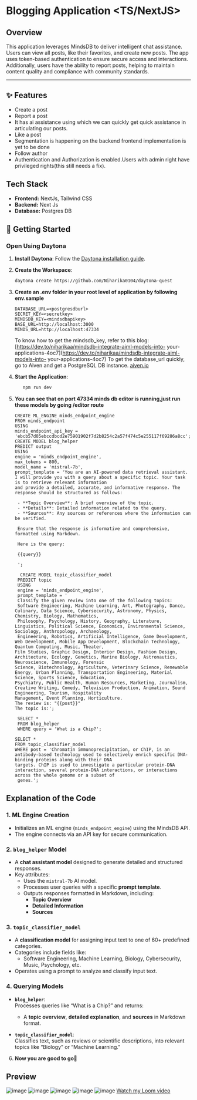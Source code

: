 # Blogging Application <TS/NextJS>

## Overview 
<p>

This application leverages MindsDB to deliver intelligent chat assistance. Users can view all posts, like their favorites, and create new posts. The app uses token-based authentication to ensure secure access and interactions. Additionally, users have the ability to report posts, helping to maintain content quality and compliance with community standards.

</p>

---
## ✨ Features
- Create a post
- Report a post
- It has ai assistance using which we can quickly get quick assistance in articulating our posts.
- Like a post
- Segmentation is happening on the backend frontend implementation is yet to be done
- Follow author
- Authentication and Authorization is enabled.Users with admin right have privileged rights(this still needs a fix).

## Tech Stack

- **Frontend:** NextJs, Tailwind CSS
- **Backend:** Next Js
- **Database:** Postgres DB
  
## 🚀 Getting Started  

### Open Using Daytona  

1. **Install Daytona**: Follow the [Daytona installation guide](https://www.daytona.io/docs/installation/installation/).  
2. **Create the Workspace**:  
   ```bash  
   daytona create https://github.com/Niharika0104/daytona-quest
   ```  
3. **Create an .env folder in your root level of application by following env.sample**

   ```
   DATABASE_URL=<postgresdburl>
   SECRET_KEY=<secretkey>
   MINDSDB_KEY=<mindsdbapikey>
   BASE_URL=http://localhost:3000
   MINDS_URL=http://localhost:47334
   ```
   To know how to get the mindsdb_key, refer to this blog: [https://dev.to/niharikaa/mindsdb-integrate-aiml-models-into- 
   your-applications-4oc7](https://dev.to/niharikaa/mindsdb-integrate-aiml-models-into- 
   your-applications-4oc7)
   To get the database_url quickly, go to Aiven and get a PostgreSQL DB instance. [aiven.io](https://aiven.io/)


4. **Start the Application**:  
   ```bash  
      npm run dev
   ```  


5. **You can see that on port 47334 minds db editor is running,just run these models by going /editor route**
   ```
   CREATE ML_ENGINE minds_endpoint_engine
   FROM minds_endpoint
   USING
   minds_endpoint_api_key = 'ebcb57d05ebccdbcd2e75901902f7d2b8254c2a57f474c5e255117f69286a8cc';
   CREATE MODEL blog_helper
   PREDICT output
   USING
   engine = 'minds_endpoint_engine',
   max_tokens = 800,
   model_name = 'mistral-7b',
   prompt_template = 'You are an AI-powered data retrieval assistant. I will provide you with a query about a specific topic. Your task is to retrieve relevant information 
   and provide a detailed, accurate, and informative response. The response should be structured as follows:

    - **Topic Overview**: A brief overview of the topic.
    - **Details**: Detailed information related to the query.
    - **Sources**: Any sources or references where the information can be verified.

    Ensure that the response is informative and comprehensive, formatted using Markdown.

    Here is the query:

    {{query}}

    ';

     CREATE MODEL topic_classifier_model
    PREDICT topic
    USING
    engine = 'minds_endpoint_engine',
    prompt_template = '
    Classify the given review into one of the following topics:
    Software Engineering, Machine Learning, Art, Photography, Dance, Culinary, Data Science, Cybersecurity, Astronomy, Physics, Chemistry, Biology, Mathematics, 
    Philosophy, Psychology, History, Geography, Literature, Linguistics, Political Science, Economics, Environmental Science, Sociology, Anthropology, Archaeology, 
    Engineering, Robotics, Artificial Intelligence, Game Development, Web Development, Mobile App Development, Blockchain Technology, Quantum Computing, Music, Theater, 
   Film Studies, Graphic Design, Interior Design, Fashion Design, Architecture, Ecology, Genetics, Marine Biology, Astronautics, Neuroscience, Immunology, Forensic 
   Science, Biotechnology, Agriculture, Veterinary Science, Renewable Energy, Urban Planning, Transportation Engineering, Material Science, Sports Science, Education, 
   Psychiatry, Public Health, Human Resources, Marketing, Journalism, Creative Writing, Comedy, Television Production, Animation, Sound Engineering, Tourism, Hospitality 
   Management, Event Planning, Horticulture.
   The review is: "{{post}}"
   The topic is:';

    SELECT *
    FROM blog_helper  
    WHERE query = 'What is a Chip?';

   SELECT *
   FROM topic_classifier_model  
   WHERE post = 'Chromatin immunoprecipitation, or ChIP, is an antibody-based technology used to selectively enrich specific DNA-binding proteins along with their DNA 
   targets. ChIP is used to investigate a particular protein-DNA interaction, several protein-DNA interactions, or interactions across the whole genome or a subset of 
    genes.';
   
   ```
 ## Explanation of the Code

### **1. ML Engine Creation**

- Initializes an ML engine (`minds_endpoint_engine`) using the MindsDB API.
- The engine connects via an API key for secure communication.

### **2. `blog_helper` Model**

- A **chat assistant model** designed to generate detailed and structured responses.
- Key attributes:
  - Uses the `mistral-7b` AI model.
  - Processes user queries with a specific **prompt template**.
  - Outputs responses formatted in Markdown, including:
    - **Topic Overview**
    - **Detailed Information**
    - **Sources**

### **3. `topic_classifier_model`**

- A **classification model** for assigning input text to one of 60+ predefined categories.
- Categories include fields like:
  - Software Engineering, Machine Learning, Biology, Cybersecurity, Music, Psychology, etc.
- Operates using a prompt to analyze and classify input text.

### **4. Querying Models**

- **`blog_helper`**:  
  Processes queries like “What is a Chip?” and returns:
  - A **topic overview**, **detailed explanation**, and **sources** in Markdown format.

- **`topic_classifier_model`**:  
  Classifies text, such as reviews or scientific descriptions, into relevant topics like “Biology” or “Machine Learning.”

6. **Now you are good to go🚀**


## Preview

![image](https://github.com/user-attachments/assets/8a218ef7-b3b4-47d4-a599-a782d07cf817)
![image](https://github.com/user-attachments/assets/c8f21fc6-d80a-468e-b9c3-f04d3e70cc5f)
![image](https://github.com/user-attachments/assets/d273de7c-65f7-471b-8642-18150c22c2fe)
![image](https://github.com/user-attachments/assets/8d14bf91-aae2-4085-a543-445dff7eb37c)
![image](https://github.com/user-attachments/assets/a3921046-34af-49f3-af56-59c16b16a08b)
[Watch my Loom video](https://www.loom.com/share/999e9aaeb32940739632c095bdcb16aa?sid=c76806a1-f328-498f-9986-889378fb2568)





